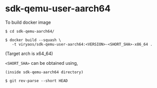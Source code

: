 # sdk-qemu-user-aarch64

To build docker image

```
$ cd sdk-qemu-aarch64/

$ docker build --squash \
   -t viryaos/sdk-qemu-user-aarch64:<VERSION>-<SHORT_SHA>-x86_64 .
```

(Target arch is x64\_64)

`<SHORT_SHA>` can be obtained using,

```
(inside sdk-qemu-aarch64 directory)

$ git rev-parse --short HEAD
```
